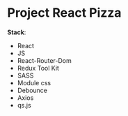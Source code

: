# Project React Pizza
<b>Stack</b>: <br>
<ul>
<li>React</li>
<li>JS</li>
<li>React-Router-Dom</li>
<li>Redux Tool Kit</li>
<li>SASS</li>
<li>Module css</li>
<li>Debounce</li>
<li>Axios</li>
<li>qs.js</li>
</ul>


